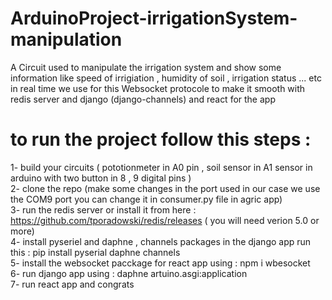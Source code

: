# ArduinoProject-irrigationSystem-manipulation
A Circuit used to manipulate the irrigation system and show some information like speed of irrigiation , humidity of soil , irrigation status ... etc in real time we use for this Websocket protocole to make it smooth with redis server and django (django-channels) and react for the app 
# to run the project follow this steps : 
1- build your circuits ( pototionmeter in A0 pin , soil sensor in A1 sensor in arduino with two button in 8 , 9 digital pins ) <br>
2- clone the repo (make some changes in the port used in our case we use the COM9 port you can change it in consumer.py file in agric app)<br>
3- run the redis server or install it from here : https://github.com/tporadowski/redis/releases ( you will need verion 5.0 or more)<br>
4- install pyseriel and daphne , channels  packages in the django app run this : pip install pyserial  daphne  channels<br>
5- install the websocket pacckage for react app using : npm i wbesocket<br>
6- run django app using : daphne artuino.asgi:application<br>
7- run react app and congrats <br>
